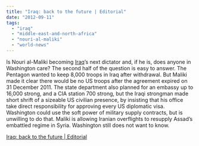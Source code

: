 ```yaml
---
title: "Iraq: back to the future | Editorial"
date: "2012-09-11"
tags: 
  - "iraq"
  - "middle-east-and-north-africa"
  - "nouri-al-maliki"
  - "world-news"
---
```


Is Nouri al-Maliki becoming [Iraq](https://www.guardian.co.uk/world/iraq "More from guardian.co.uk on Iraq")’s next dictator and, if he is, does anyone in Washington care? The second half of the question is easy to answer. The Pentagon wanted to keep 8,000 troops in Iraq after withdrawal. But Maliki made it clear there would be no US troops after the agreement expired on 31 December 2011. The state department also planned for an embassy up to 16,000 strong, and a CIA station 700 strong, but the Iraqi strongman made short shrift of a sizeable US civilian presence, by insisting that his office take direct responsibility for approving every US diplomatic visa. Washington could use the soft power of military supply contracts, but is unwilling to do that. Maliki is allowing Iranian overflights to resupply Assad’s embattled regime in Syria. Washington still does not want to know.  

  
[Iraq: back to the future | Editorial](https://www.guardian.co.uk/commentisfree/2012/sep/10/iraq-nouri-al-maliki-editorial?newsfeed=true)
